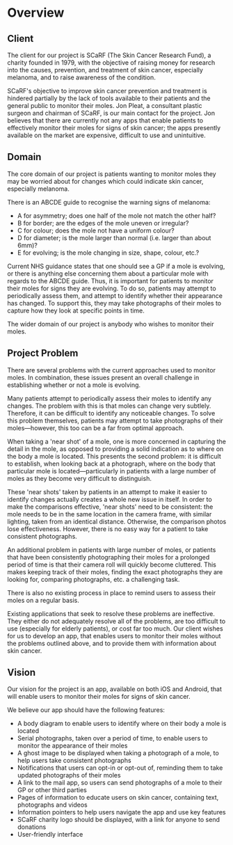 # Overview

## Client

The client for our project is SCaRF (The Skin Cancer Research Fund), a charity founded in 1979, with the objective of raising money for research into the causes, prevention, and treatment of skin cancer, especially melanoma, and to raise awareness of the condition. 

SCaRF's objective to improve skin cancer prevention and treatment is hindered partially by the lack of tools available to their patients and the general public to monitor their moles. Jon Pleat, a consultant plastic surgeon and chairman of SCaRF, is our main contact for the project. Jon believes that there are currently not any apps that enable patients to effectively monitor their moles for signs of skin cancer; the apps presently available on the market are expensive, difficult to use and unintuitive.

## Domain

The core domain of our project is patients wanting to monitor moles they may be worried about for changes which could indicate skin cancer, especially melanoma.

There is an ABCDE guide to recognise the warning signs of melanoma:
- A for asymmetry; does one half of the mole not match the other half?
- B for border; are the edges of the mole uneven or irregular?
- C for colour; does the mole not have a uniform colour?
- D for diameter; is the mole larger than normal (i.e. larger than about 6mm)?
- E for evolving; is the mole changing in size, shape, colour, etc.?

Current NHS guidance states that one should see a GP if a mole is evolving, or there is anything else concerning them about a particular mole with regards to the ABCDE guide. Thus, it is important for patients to monitor their moles for signs they are evolving. To do so, patients may attempt to periodically assess them, and attempt to identify whether their appearance has changed. To support this, they may take photographs of their moles to capture how they look at specific points in time.

The wider domain of our project is anybody who wishes to monitor their moles.

## Project Problem

There are several problems with the current approaches used to monitor moles. In combination, these issues present an overall challenge in establishing whether or not a mole is evolving.

Many patients attempt to periodically assess their moles to identify any changes. The problem with this is that moles can change very subtlely. Therefore, it can be difficult to identify any noticeable changes. To solve this problem themselves, patients may attempt to take photographs of their moles—however, this too can be a far from optimal approach.

When taking a 'near shot' of a mole, one is more concerned in capturing the detail in the mole, as opposed to providing a solid indication as to where on the body a mole is located. This presents the second problem: it is difficult to establish, when looking back at a photograph, where on the body that particular mole is located—particularly in patients with a large number of moles as they become very difficult to distinguish.

These 'near shots' taken by patients in an attempt to make it easier to identify changes actually creates a whole new issue in itself. In order to make the comparisons effective, 'near shots' need to be consistent: the mole needs to be in the same location in the camera frame, with similar lighting, taken from an identical distance. Otherwise, the comparison photos lose effectiveness. However, there is no easy way for a patient to take consistent photographs.

An additional problem in patients with large number of moles, or patients that have been consistently photographing their moles for a prolonged period of time is that their camera roll will quickly become cluttered. This makes keeping track of their moles, finding the exact photographs they are looking for, comparing photographs, etc. a challenging task.

There is also no existing process in place to remind users to assess their moles on a regular basis.

Existing applications that seek to resolve these problems are ineffective. They either do not adequately resolve all of the problems, are too difficult to use (especially for elderly patients), or cost far too much. Our client wishes for us to develop an app, that enables users to monitor their moles without the problems outlined above, and to provide them with information about skin cancer.

## Vision

Our vision for the project is an app, available on both iOS and Android, that will enable users to monitor their moles for signs of skin cancer.

We believe our app should have the following features:
- A body diagram to enable users to identify where on their body a mole is located
- Serial photographs, taken over a period of time, to enable users to monitor the appearance of their moles
- A ghost image to be displayed when taking a photograph of a mole, to help users take consistent photographs
- Notifications that users can opt-in or opt-out of, reminding them to take updated photographs of their moles
- A link to the mail app, so users can send photographs of a mole to their GP or other third parties
- Pages of information to educate users on skin cancer, containing text, photographs and videos
- Information pointers to help users navigate the app and use key features
- SCaRF charity logo should be displayed, with a link for anyone to send donations
- User-friendly interface

